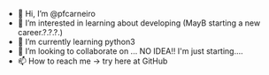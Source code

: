 - 👋 Hi, I’m @pfcarneiro
- 👀 I’m interested in learning about developing (MayB starting a new career.?.?.?.)
- 🌱 I’m currently learning python3
- 💞️ I’m looking to collaborate on ... NO IDEA!! I'm just starting....
- 📫 How to reach me -> try here at GitHub

<!---
pfcarneiro/pfcarneiro is a ✨ special ✨ repository because its `README.md` (this file) appears on your GitHub profile.
You can click the Preview link to take a look at your changes.
--->

